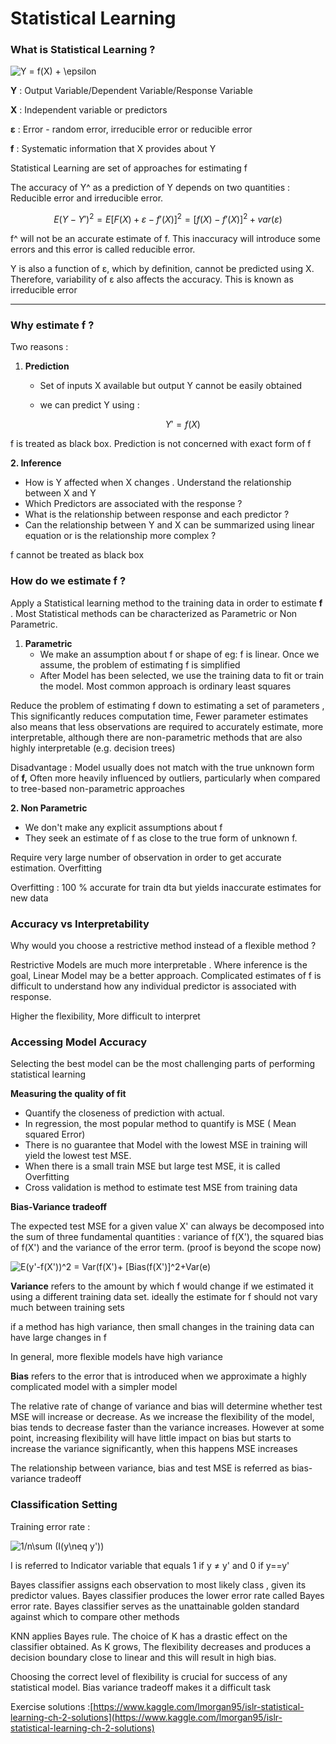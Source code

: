 # Statistical Learning

### **What is Statistical Learning ?**

<img src="https://latex.codecogs.com/gif.latex?Y&space;=&space;f(X)&space;&plus;&space;\epsilon" title="Y = f(X) + \epsilon" />

**Y** : Output Variable/Dependent Variable/Response Variable

**X** : Independent variable or predictors

**ε** : Error - random error, irreducible error or reducible error

**f** : Systematic information that X provides about Y  

Statistical Learning are set of approaches for estimating f 

The accuracy of Y^ as a prediction of Y depends on two quantities : Reducible error and irreducible error.

$$E(Y - Y')^2 = E[F(X) + ε- f'(X)]^2 = [f(X) - f'(X)]^2 + var(ε)$$

f^ will not be an accurate estimate of f. This inaccuracy will introduce some errors and this error is called reducible error.

Y is also a function of ε, which by definition, cannot be predicted using X. Therefore, variability of ε also affects the accuracy. This is known as irreducible error

---

### **Why estimate f ?**

Two reasons :

1. **Prediction**
    - Set of inputs X available but output Y cannot be easily obtained
    - we can predict Y using :

        $$Y' = f(X)$$

f is treated as black box. Prediction is not concerned with exact form of f

**2.  Inference**

- How is Y affected when X changes . Understand the relationship between X and Y
- Which Predictors are associated with the response ?
- What is the relationship between response and each predictor ?
- Can the relationship between Y and X can be summarized using linear equation or is the relationship more complex ?

f cannot be treated as black box

### How do we estimate f ?

Apply a Statistical learning method to the training data in order to estimate **f** .  Most Statistical methods can be characterized as Parametric or Non Parametric.

1. **Parametric**
    - We make an assumption about f or shape of eg: f is linear. Once we assume, the problem of estimating f is simplified
    - After Model has been selected, we use the training data to fit or train the model. Most common approach is ordinary least squares

Reduce the problem of estimating f down to estimating a set of parameters , This significantly reduces computation time, Fewer parameter estimates also means that less observations are required to accurately estimate, more interpretable, although there are non-parametric methods that are also highly interpretable (e.g. decision trees)

Disadvantage : Model usually does not match with the true unknown form of **f,** Often more heavily influenced by outliers, particularly when compared to tree-based non-parametric approaches

**2. Non Parametric**

- We don't make any explicit assumptions about f
- They seek an estimate of f as close to the true form of unknown f.

Require very large number of observation in order to get accurate estimation. Overfitting

Overfitting : 100 % accurate for train dta but yields inaccurate estimates for new data

### Accuracy vs Interpretability

Why would you choose a restrictive method instead of a flexible method ? 

Restrictive Models are much more interpretable . Where inference is the goal, Linear Model may be a better approach. Complicated estimates of f is difficult to understand how any individual predictor is associated with response.

Higher the flexibility, More difficult to interpret

### Accessing Model Accuracy

Selecting the best model can be the most challenging parts of performing statistical learning

**Measuring the quality of fit**

- Quantify the closeness of prediction with actual.
- In regression, the most popular method to quantify is MSE ( Mean squared Error)
- There is no guarantee that Model with the lowest MSE in training will yield the lowest test MSE.
- When there is a small train MSE but large test MSE, it is called Overfitting
- Cross validation is method to estimate test MSE from training data

**Bias-Variance tradeoff**

The expected test MSE for a given value X' can always be decomposed into the sum of three fundamental quantities :  variance of f(X'), the squared bias of f(X') and the variance of the error term. (proof is beyond the scope now)

<img src="https://latex.codecogs.com/gif.latex?E(y'-f(X'))^2&space;=&space;Var(f(X')&plus;&space;[Bias(f(X')]^2&plus;Var(e)" title="E(y'-f(X'))^2 = Var(f(X')+ [Bias(f(X')]^2+Var(e)" />

**Variance** refers to the amount by which f would change if we estimated it using a different training data set. ideally the estimate for f should not vary much between training sets

if a method has high variance, then small changes in the training data can have large changes in f

In general, more flexible models have high variance

**Bias** refers to the error that is introduced when we approximate a highly complicated model with a simpler model

 

The relative rate of change of variance and bias will determine whether test MSE will increase or decrease. As we increase the flexibility of the model, bias tends to decrease faster than the variance increases. However at some point, increasing flexibility will have little impact on bias but starts to increase the variance significantly, when this happens MSE increases

The relationship between variance, bias and test MSE is referred as bias-variance tradeoff

### Classification Setting

Training error rate :
        
<img src="https://latex.codecogs.com/gif.latex?1/n\sum&space;(I(y\neq&space;y'))" title="1/n\sum (I(y\neq y'))" />

I is referred to Indicator variable that equals 1 if y ≠ y' and 0 if y==y'

Bayes classifier assigns each observation to most likely class , given its predictor values. Bayes classifier produces the lower error rate called Bayes error rate. Bayes classifier serves as the unattainable golden standard against which to compare other methods

KNN applies Bayes rule. The choice of K has a drastic effect on the classifier obtained. As K grows, The flexibility decreases and produces a decision boundary close to linear and this will result in high bias.

Choosing the correct level of flexibility is crucial for success of any statistical model. Bias variance tradeoff makes it a difficult task

Exercise solutions :[https://www.kaggle.com/lmorgan95/islr-statistical-learning-ch-2-solutions](https://www.kaggle.com/lmorgan95/islr-statistical-learning-ch-2-solutions)
